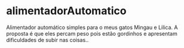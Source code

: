 # alimentadorAutomatico
Alimentador automático simples para o meus gatos Mingau e Lilica. A proposta é que eles percam peso pois estão gordinhos e apresentam dificuldades de subir nas coisas..
